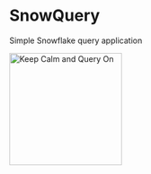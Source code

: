 # SnowQuery
Simple Snowflake query application

<img src="https://github.com/user-attachments/assets/deae51c4-d82f-4b8d-85a1-311122707de1" alt="Keep Calm and Query On" width="200"/>
